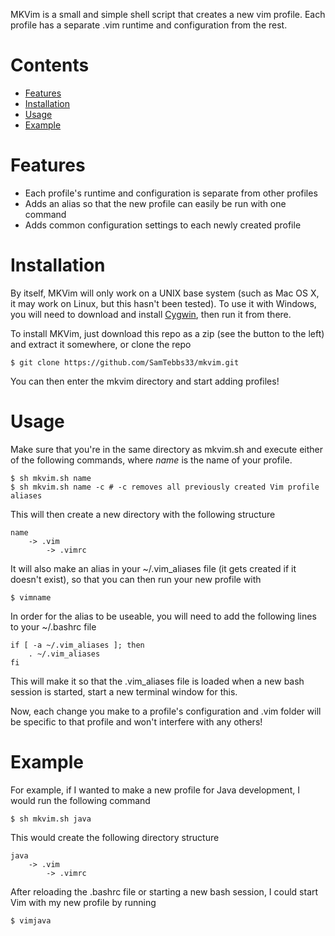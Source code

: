 MKVim is a small and simple shell script that creates a new vim profile. Each profile has a separate .vim runtime and configuration from the rest.

Contents
========

* <a href="#Features">Features</a>
* <a href="#Installation">Installation</a>
* <a href="#Usage">Usage</a>
* <a href="#Example">Example</a>

<a id="Features">Features</a>
========

* Each profile's runtime and configuration is separate from other profiles
* Adds an alias so that the new profile can easily be run with one command
* Adds common configuration settings to each newly created profile

<a id="Installation">Installation</a>
============

By itself, MKVim will only work on a UNIX base system (such as Mac OS X, it may work on Linux, but this hasn't been tested). To use it with Windows, you will need to download and install <a href="https://www.cygwin.com">Cygwin</a>, then run it from there.

To install MKVim, just download this repo as a zip (see the button to the left) and extract it somewhere, or clone the repo

```
$ git clone https://github.com/SamTebbs33/mkvim.git
```

You can then enter the mkvim directory and start adding profiles!

<a id="Usage">Usage</a>
=====

Make sure that you're in the same directory as mkvim.sh and execute either of the following commands, where *name* is the name of your profile.

```
$ sh mkvim.sh name
$ sh mkvim.sh name -c # -c removes all previously created Vim profile aliases
```

This will then create a new directory with the following structure

```
name
    -> .vim
        -> .vimrc
```

It will also make an alias in your ~/.vim_aliases file (it gets created if it doesn't exist), so that you can then run your new profile with

```
$ vimname
```

In order for the alias to be useable, you will need to add the following lines to your ~/.bashrc file

```
if [ -a ~/.vim_aliases ]; then
	. ~/.vim_aliases
fi
```

This will make it so that the .vim_aliases file is loaded when a new bash session is started, start a new terminal window for this.

Now, each change you make to a profile's configuration and .vim folder will be specific to that profile and won't interfere with any others!

<a id="Example">Example</a>
=======

For example, if I wanted to make a new profile for Java development, I would run the following command

```
$ sh mkvim.sh java
```

This would create the following directory structure

```
java
    -> .vim
        -> .vimrc
```

After reloading the .bashrc file or starting a new bash session, I could start Vim with my new profile by running

```
$ vimjava
```
